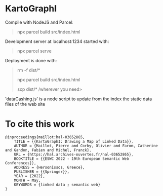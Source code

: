 # KartoGraphI

Compile with NodeJS and Parcel:
> npx parcel build src/index.html

Development server at localhost:1234 started with:
> npx parcel serve

Deployment is done with:
> rm -f dist/*
> 
> npx parcel build src/index.html
> 
> scp dist/* /wherever you need>

'dataCashing.js' is a node script to update from the index the static data files of the web site

# To cite this work
```
@inproceedings{maillot:hal-03652865,
    TITLE = {{KartoGraphI: Drawing a Map of Linked Data}},
    AUTHOR = {Maillot, Pierre and Corby, Olivier and Faron, Catherine and Gandon, Fabien and Michel, Franck},
    URL = {https://hal.archives-ouvertes.fr/hal-03652865},
    BOOKTITLE = {{ESWC 2022 - 19th European Semantic Web Conferences}},
    ADDRESS = {Hersonissos, Greece},
    PUBLISHER = {{Springer}},
    YEAR = {2022},
    MONTH = May,
    KEYWORDS = {linked data ; semantic web}
}
```
